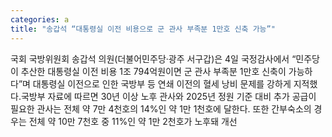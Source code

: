 ```yaml
---
categories: a
title: "송갑석 “대통령실 이전 비용으로 군 관사 부족분 1만호 신축 가능”"
---
```

국회 국방위원회 송갑석 의원(더불어민주당&middot;광주 서구갑)은 4일 국정감사에서 &ldquo;민주당이 추산한 대통령실 이전 비용 1조 794억원이면 군 관사 부족분 1만호 신축이 가능하다&rdquo;며 대통령실 이전으로 인한 국방부 등 연쇄 이전의 혈세 낭비 문제를 강하게 지적했다.국방부 자료에 따르면 30년 이상 노후 관사와 2025년 정원 기준 대비 추가 공급이 필요한 관사는 전체 약 7만 4천호의 14%인 약 1만 1천호에 달한다. 또한 간부숙소의 경우는 전체 약 10만 7천호 중 11%인 약 1만 2천호가 노후돼 개선